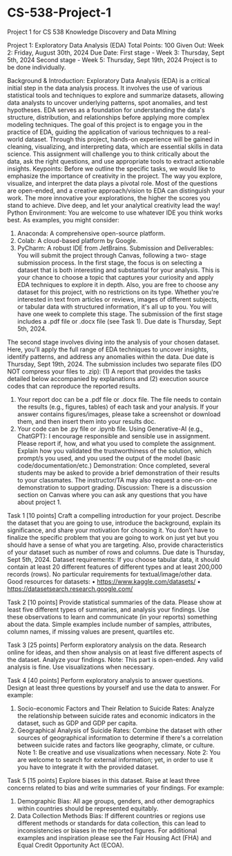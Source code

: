 # CS-538-Project-1
Project 1 for CS 538 Knowledge Discovery and Data MIning


Project 1: Exploratory Data Analysis (EDA)
Total Points: 100
Given Out: Week 2: Friday, August 30th, 2024
Due Date: First stage - Week 3: Thursday, Sept 5th, 2024
Second stage - Week 5: Thursday, Sept 19th, 2024
Project is to be done individually.

Background & Introduction: 
Exploratory Data Analysis (EDA) is a critical initial step in the
data analysis process. It involves the use of various statistical tools and techniques to explore
and summarize datasets, allowing data analysts to uncover underlying patterns, spot anomalies,
and test hypotheses. EDA serves as a foundation for understanding the data's structure,
distribution, and relationships before applying more complex modeling techniques.
The goal of this project is to engage you in the practice of EDA, guiding the application of
various techniques to a real-world dataset. Through this project, hands-on experience will be
gained in cleaning, visualizing, and interpreting data, which are essential skills in data science.
This assignment will challenge you to think critically about the data, ask the right questions, and
use appropriate tools to extract actionable insights.
Keypoints: Before we outline the specific tasks, we would like to emphasize the importance of
creativity in the project. The way you explore, visualize, and interpret the data plays a pivotal
role. Most of the questions are open-ended, and a creative approach/vision to EDA can
distinguish your work. The more innovative your explorations, the higher the scores you stand to
achieve. Dive deep, and let your analytical creativity lead the way!
Python Environment: You are welcome to use whatever IDE you think works best. As
examples, you might consider:
1. Anaconda: A comprehensive open-source platform.
2. Colab: A cloud-based platform by Google.
3. PyCharm: A robust IDE from JetBrains.
Submission and Deliverables: You will submit the project through Canvas, following a two-
stage submission process.
In the first stage, the focus is on selecting a dataset that is both interesting and substantial for
your analysis. This is your chance to choose a topic that captures your curiosity and apply EDA
techniques to explore it in depth. Also, you are free to choose any dataset for this project, with
no restrictions on its type. Whether you're interested in text from articles or reviews, images of
different subjects, or tabular data with structured information, it's all up to you. You will have one
week to complete this stage.
The submission of the first stage includes a .pdf file or .docx file (see Task 1). Due date is
Thursday, Sept 5th, 2024.

The second stage involves diving into the analysis of your chosen dataset. Here, you'll apply the
full range of EDA techniques to uncover insights, identify patterns, and address any anomalies
within the data. Due date is Thursday, Sept 19th, 2024.
The submission includes two separate files (DO NOT compress your files to .zip): (1) A report
that provides the tasks detailed below accompanied by explanations and (2) execution source
codes that can reproduce the reported results.
1. Your report doc can be a .pdf file or .docx file. The file needs to contain the results (e.g.,
figures, tables) of each task and your analysis. If your answer contains figures/images,
please take a screenshot or download them, and then insert them into your results doc.
2. Your code can be .py file or .ipynb file.
Using Generative-AI (e.g., ChatGPT): I encourage responsible and sensible use in
assignment. Please report if, how, and what you used to complete the assignment. Explain how
you validated the trustworthiness of the solution, which prompt/s you used, and you used the
output of the model (basic code/documentation/etc.)
Demonstration: Once completed, several students may be asked to provide a brief
demonstration of their results to your classmates. The instructor/TA may also request a one-on-
one demonstration to support grading.
Discussion: There is a discussion section on Canvas where you can ask any questions that
you have about project 1.

Task 1 [10 points]
Craft a compelling introduction for your project. Describe the dataset that you are going to use,
introduce the background, explain its significance, and share your motivation for choosing it.
You don’t have to finalize the specific problem that you are going to work on just yet but you
should have a sense of what you are targeting. Also, provide characteristics of your dataset
such as number of rows and columns. Due date is Thursday, Sept 5th, 2024.
Dataset requirements: If you choose tabular data, it should contain at least 20 different
features of different types and at least 200,000 records (rows). No particular requirements for
textual/image/other data.
Good resources for datasets:
• https://www.kaggle.com/datasets/
• https://datasetsearch.research.google.com/

Task 2 [10 points]
Provide statistical summaries of the data. Please show at least five different types of
summaries, and analysis your findings. Use these observations to learn and communicate (in
your reports) something about the data. Simple examples include number of samples,
attributes, column names, if missing values are present, quartiles etc.

Task 3 [25 points]
Perform exploratory analysis on the data. Research online for ideas, and then show analysis on
at least five different aspects of the dataset. Analyze your findings.
Note: This part is open-ended. Any valid analysis is fine. Use visualizations when necessary.

Task 4 [40 points]
Perform exploratory analysis to answer questions. Design at least three questions by yourself
and use the data to answer. For example:
1. Socio-economic Factors and Their Relation to Suicide Rates: Analyze the relationship
between suicide rates and economic indicators in the dataset, such as GDP and GDP
per capita.
2. Geographical Analysis of Suicide Rates: Combine the dataset with other sources of
geographical information to determine if there's a correlation between suicide rates and
factors like geography, climate, or culture.
Note 1: Be creative and use visualizations when necessary.
Note 2: You are welcome to search for external information; yet, in order to use it you have to
integrate it with the provided dataset.

Task 5 [15 points]
Explore biases in this dataset. Raise at least three concerns related to bias and write
summaries of your findings. For example:
1. Demographic Bias: All age groups, genders, and other demographics within countries
should be represented equitably.
2. Data Collection Methods Bias: If different countries or regions use different methods or
standards for data collection, this can lead to inconsistencies or biases in the reported
figures.
For additional examples and inspiration please see the Fair Housing Act (FHA) and Equal Credit
Opportunity Act (ECOA).
